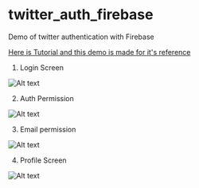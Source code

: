 # twitter_auth_firebase
Demo of twitter authentication with Firebase

[Here is Tutorial and this demo is made for it's reference](https://goo.gl/10fKKP "Tutorial on Medium")


1) Login Screen

![Alt text](https://github.com/reverseBitsTech/twitter_auth_firebase/blob/master/login%20screen.png "Login Screen")


2) Auth Permission

![Alt text](https://github.com/reverseBitsTech/twitter_auth_firebase/blob/master/auth%20permission.png "Auth Permission")


3) Email permission

![Alt text](https://github.com/reverseBitsTech/twitter_auth_firebase/blob/master/email%20permission.png "Email Permission")


4) Profile Screen

![Alt text](https://github.com/reverseBitsTech/twitter_auth_firebase/blob/master/profile%20screen.png "Profile screen")
